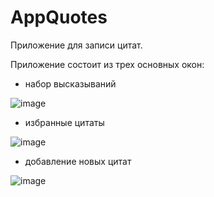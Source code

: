 # AppQuotes
Приложение для записи цитат.

Приложение состоит из трех основных окон:

- набор высказываний

![image](https://user-images.githubusercontent.com/103101200/217253930-72155fa0-c236-4be4-8d80-ab80f0e039ed.png)

- избранные цитаты

![image](https://user-images.githubusercontent.com/103101200/217254145-2592f140-1b57-43f5-8522-15e6d7be3b08.png)

- добавление новых цитат

![image](https://user-images.githubusercontent.com/103101200/217254472-c6b0e801-ad6b-45c3-8b9f-22968a0163b2.png)





